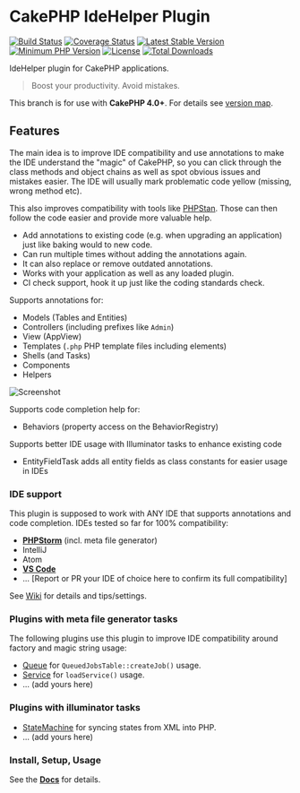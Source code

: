 #  CakePHP IdeHelper Plugin

[![Build Status](https://api.travis-ci.org/dereuromark/cakephp-ide-helper.svg?branch=master)](https://travis-ci.org/dereuromark/cakephp-ide-helper)
[![Coverage Status](https://img.shields.io/codecov/c/github/dereuromark/cakephp-ide-helper/master.svg)](https://codecov.io/github/dereuromark/cakephp-ide-helper?branch=master)
[![Latest Stable Version](https://poser.pugx.org/dereuromark/cakephp-ide-helper/v/stable.svg)](https://packagist.org/packages/dereuromark/cakephp-ide-helper)
[![Minimum PHP Version](https://img.shields.io/badge/php-%3E%3D%207.2-8892BF.svg)](https://php.net/)
[![License](https://poser.pugx.org/dereuromark/cakephp-ide-helper/license.png)](https://packagist.org/packages/dereuromark/cakephp-ide-helper)
[![Total Downloads](https://poser.pugx.org/dereuromark/cakephp-ide-helper/d/total.svg)](https://packagist.org/packages/dereuromark/cakephp-ide-helper)

IdeHelper plugin for CakePHP applications.

> Boost your productivity. Avoid mistakes.

This branch is for use with **CakePHP 4.0+**. For details see [version map](https://github.com/dereuromark/cakephp-ide-helper/wiki#cakephp-version-map).

## Features

The main idea is to improve IDE compatibility and use annotations to make the IDE understand the
"magic" of CakePHP, so you can click through the class methods and object chains as well as spot obvious issues and mistakes easier. The IDE will usually mark problematic code yellow (missing, wrong method etc).

This also improves compatibility with tools like [PHPStan](https://github.com/phpstan/phpstan).
Those can then follow the code easier and provide more valuable help.

- Add annotations to existing code (e.g. when upgrading an application) just like baking would to new code.
- Can run multiple times without adding the annotations again.
- It can also replace or remove outdated annotations.
- Works with your application as well as any loaded plugin.
- CI check support, hook it up just like the coding standards check.

Supports annotations for:
- Models (Tables and Entities)
- Controllers (including prefixes like `Admin`)
- View (AppView)
- Templates (`.php` PHP template files including elements)
- Shells (and Tasks)
- Components
- Helpers

![Screenshot](docs/screenshot.jpg)

Supports code completion help for:
- Behaviors (property access on the BehaviorRegistry)

Supports better IDE usage with Illuminator tasks to enhance existing code
- EntityFieldTask adds all entity fields as class constants for easier usage in IDEs

### IDE support
This plugin is supposed to work with ANY IDE that supports annotations and code completion.
IDEs tested so far for 100% compatibility:
- **[PHPStorm](https://github.com/dereuromark/cakephp-ide-helper/wiki/PHPStorm)** (incl. meta file generator)
- IntelliJ
- Atom
- **[VS Code](https://github.com/dereuromark/cakephp-ide-helper/wiki/Visual-Studio-Code)**
- ... [Report or PR your IDE of choice here to confirm its full compatibility]

See [Wiki](https://github.com/dereuromark/cakephp-ide-helper/wiki) for details and tips/settings.

### Plugins with meta file generator tasks
The following plugins use this plugin to improve IDE compatibility around factory and magic string usage:
- [Queue](https://github.com/dereuromark/cakephp-queue) for `QueuedJobsTable::createJob()` usage.
- [Service](https://github.com/burzum/cakephp-service-layer) for `loadService()` usage.
- ... (add yours here)

### Plugins with illuminator tasks
- [StateMachine](https://github.com/spryker/cakephp-statemachine) for syncing states from XML into PHP.
- ... (add yours here)

### Install, Setup, Usage
See the **[Docs](https://github.com/dereuromark/cakephp-ide-helper/tree/master/docs)** for details.
